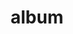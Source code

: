 ---
layout: album
resource: facebook
title: "album"
description: "masonry"
active: gallery
header-img: "img/gallery-bg.jpg"
album-title: "my 9th album"
images:
  - image_path: TranThiQuynhMy/1_Album Váy sơ mi/7103044636405376_396996589_7103051026404737_1195819587900363968_n.jpg
  - image_path: TranThiQuynhMy/1_Album Váy sơ mi/7103045376405302_397016261_7103051449738028_8166384470952095302_n.jpg
  - image_path: TranThiQuynhMy/1_Album Váy sơ mi/7103045526405287_397111725_7103051603071346_1853512748396472915_n.jpg
  - image_path: TranThiQuynhMy/1_Album Váy sơ mi/7120818021294704_398886079_7120820164627823_479699156400149285_n.jpg
  - image_path: TranThiQuynhMy/1_Album Váy sơ mi/7120818054628034_398843908_7120820297961143_5449531538562514952_n.jpg
  - image_path: TranThiQuynhMy/1_Album Váy sơ mi/7120818147961358_398909997_7120820364627803_625046438358292471_n.jpg
  - image_path: TranThiQuynhMy/1_Album Váy sơ mi/7120818174628022_398967361_7120820467961126_5438281890348323326_n.jpg
  - image_path: TranThiQuynhMy/1_Album Váy sơ mi/7120818301294676_399005024_7120820534627786_5228258160267989711_n.jpg
  - image_path: TranThiQuynhMy/1_Album Váy sơ mi/7120818324628007_398853298_7120820587961114_434844067027732439_n.jpg
  - image_path: TranThiQuynhMy/1_Album Váy sơ mi/7314572885252549_414588423_7314572878585883_5370771966562740952_n.jpg
  - image_path: TranThiQuynhMy/1_Album Váy sơ mi/7317843178258853_414681719_7317843174925520_2564737716477223254_n.jpg
  - image_path: TranThiQuynhMy/1_Album Váy sơ mi/7318171148226056_414073295_7318174194892418_9202441601197829167_n.jpg
  - image_path: TranThiQuynhMy/1_Album Váy sơ mi/7318171171559387_414706821_7318174214892416_4047735598818531233_n.jpg
  - image_path: TranThiQuynhMy/1_Album Váy sơ mi/7318171291559375_414063238_7318174404892397_8718969257680021614_n.jpg
  - image_path: TranThiQuynhMy/1_Album Váy sơ mi/7325133727529798_414758796_7325135170862987_4469613665922967323_n.jpg
  - image_path: TranThiQuynhMy/1_Album Váy sơ mi/7325133754196462_414741179_7325135217529649_4734592109259015754_n.jpg
  - image_path: TranThiQuynhMy/1_Album Váy sơ mi/7325133804196457_414675567_7325133800863124_6771066887420607101_n.jpg
  - image_path: TranThiQuynhMy/1_Album Váy sơ mi/7325133844196453_414645697_7325133837529787_8677914024208829097_n.jpg
  - image_path: TranThiQuynhMy/1_Album Váy sơ mi/7325133920863112_414717097_7325133914196446_7390508928632878132_n.jpg
  - image_path: TranThiQuynhMy/1_Album Váy sơ mi/7325133954196442_414681307_7325133950863109_2238972054983484815_n.jpg
  - image_path: TranThiQuynhMy/1_Album Váy sơ mi/7325134000863104_414683942_7325133990863105_2166802558308059957_n.jpg
  - image_path: TranThiQuynhMy/1_Album Váy sơ mi/7325134030863101_414698107_7325134027529768_7898481496704732626_n.jpg
  - image_path: TranThiQuynhMy/1_Album Váy sơ mi/7325134070863097_414673722_7325134064196431_5338498696822787360_n.jpg
  - image_path: TranThiQuynhMy/1_Album Váy sơ mi/7345972272112610_415023731_7345972268779277_7876029670141533867_n.jpg
  - image_path: TranThiQuynhMy/1_Album Váy sơ mi/7349857608390743_417130059_7349878051722032_5909901639820308627_n.jpg
  - image_path: TranThiQuynhMy/1_Album Váy sơ mi/7349857645057406_417124712_7349878091722028_3515642423957429569_n.jpg
  - image_path: TranThiQuynhMy/1_Album Váy sơ mi/7349857691724068_417103161_7349878211722016_4606219418279723915_n.jpg
  - image_path: TranThiQuynhMy/1_Album Váy sơ mi/7349857721724065_417012143_7349878265055344_1972243977921623248_n.jpg
  - image_path: TranThiQuynhMy/1_Album Váy sơ mi/7349857768390727_417148477_7349878328388671_317071819109663810_n.jpg
  - image_path: TranThiQuynhMy/1_Album Váy sơ mi/7349857801724057_417172889_7349878391721998_250431700891247745_n.jpg
  - image_path: TranThiQuynhMy/1_Album Váy sơ mi/7393335120709658_419710216_7393336624042841_8787815772857928801_n.jpg
  - image_path: TranThiQuynhMy/1_Album Váy sơ mi/7393335140709656_418736250_7393336674042836_1012241128717389571_n.jpg
  - image_path: TranThiQuynhMy/1_Album Váy sơ mi/7393335190709651_419698608_7393336890709481_5066238485150506140_n.jpg
---